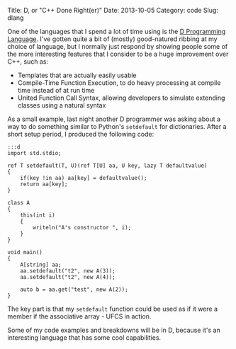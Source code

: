 Title: D, or "C++ Done Right(er)"
Date: 2013-10-05
Category: code
Slug: dlang

One of the languages that I spend a lot of time using is the [D Programming Language](http://dlang.org).
I've gotten quite a bit of (mostly) good-natured ribbing at my choice of language, but I normally just respond by showing people some of the more interesting features that I consider to be a huge improvement over C++, such as:

* Templates that are actually easily usable
* Compile-Time Function Execution, to do heavy processing at compile time instead of at run time
* United Function Call Syntax, allowing developers to simulate extending classes using a natural syntax

As a small example, last night another D programmer was asking about a way to do something similar to Python's `setdefault` for dictionaries.
After a short setup period, I produced the following code:

    :::d
    import std.stdio;
    
    ref T setdefault(T, U)(ref T[U] aa, U key, lazy T defaultvalue)
    {
    	if(key !in aa) aa[key] = defaultvalue();
    	return aa[key];
    }
    
    class A
    {
    	this(int i)
    	{
    		writeln("A's constructor ", i);
    	}
    }
    
    void main()
    {	
    	A[string] aa;
    	aa.setdefault("t2", new A(3));
    	aa.setdefault("t2", new A(4));
    
    	auto b = aa.get("test", new A(2));
    }

The key part is that my `setdefault` function could be used as if it were a member if the associative array - UFCS in action.

Some of my code examples and breakdowns will be in D, because it's an interesting language that has some cool capabilities.
